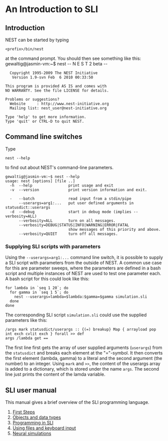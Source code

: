 An Introduction to SLI
======================

Introduction
------------

NEST can be started by typing

    <prefix>/bin/nest

at the command prompt. You should then see something like this:
    gewaltig@jasmin-vm:~$ nest
                -- N E S T 2 beta --

      Copyright 1995-2009 The NEST Initiative
       Version 1.9-svn Feb  6 2010 00:33:50

    This program is provided AS IS and comes with
    NO WARRANTY. See the file LICENSE for details.

    Problems or suggestions?
      Website     : http://www.nest-initiative.org
      Mailing list: nest_user@nest-initiative.org

    Type 'help' to get more information.
    Type 'quit' or CTRL-D to quit NEST.

Command line switches
---------------------

Type

    nest --help

to find out about NEST's command-line parameters.

    gewaltig@jasmin-vm:~$ nest --help
    usage: nest [options] [file ..]
      -h  --help                print usage and exit
      -v  --version             print version information and exit.

      -   --batch               read input from a stdin/pipe
          --userargs=arg1:...   put user defined arguments in statusdict::userargs
      -d  --debug               start in debug mode (implies --verbosity=ALL)
          --verbosity=ALL       turn on all messages.
          --verbosity=DEBUG|STATUS|INFO|WARNING|ERROR|FATAL
                                show messages of this priority and above.
          --verbosity=QUIET     turn off all messages.

### Supplying SLI scripts with parameters

Using the `--userargs=arg1:...` command line switch, it is possible to supply a
SLI script with parameters from the outside of NEST. A common use case for this
are parameter sweeps, where the parameters are defined in a bash script and
multiple instances of NEST are used to test one parameter each.
A bash script for this could look like this:

    for lambda in `seq 1 20`; do
      for gamma in `seq 1 5`; do
        nest --userargs=lambda=$lambda:$gamma=$gamma simulation.sli
      done
    done

The corresponding SLI script `simulation.sli` could use the supplied parameters
like this:

    /args mark statusdict/userargs :: {(=) breakup} Map { arrayload pop int exch cvlit exch } forall >> def
    args /lambda get ==

The first line first gets the array of user supplied arguments (`userargs`) from
the `statusdict` and breaks each element at the "="-symbol. It then converts the
first element (lambda, gamma) to a literal and the second argument (the number)
to an integer. Using `mark` and `>>`, the content of the userargs array is added
to a dictionary, which is stored under the name `args`. The second line just
prints the content of the lamda variable.

SLI user manual
---------------

This manual gives a brief overview of the SLI programming language.

1.  [First Steps](first_steps.md "First Steps")
2.  [Objects and data types](objects_and_data_types.md "Objects and data types")
3.  [Programming in SLI](programming_in_sli.md "Programming in SLI")
4.  [Using files and keyboard input](using_files_and_keyboard_input.md "Using files and keyboard input")
5.  [Neural simulations](neural_simulations.md "Neural simulations")
